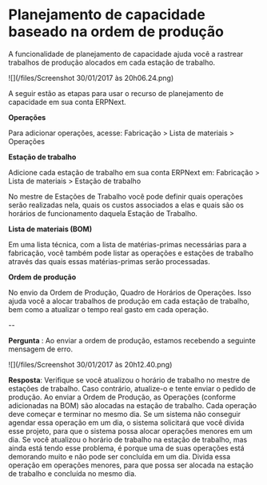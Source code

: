 # Planejamento de capacidade baseado na ordem de produção



A funcionalidade de planejamento de capacidade ajuda você a rastrear trabalhos de produção alocados em cada estação de trabalho.


![](/files/Screenshot 30/01/2017 às 20h06.24.png)


A seguir estão as etapas para usar o recurso de planejamento de capacidade em sua conta ERPNext.


**Operações**


Para adicionar operações, acesse: Fabricação > Lista de materiais > Operações


**Estação de trabalho**


Adicione cada estação de trabalho em sua conta ERPNext em: Fabricação > Lista de materiais > Estação de trabalho


No mestre de Estações de Trabalho você pode definir quais operações serão realizadas nela, quais os custos associados a elas e quais são os horários de funcionamento daquela Estação de Trabalho.


**Lista de materiais (BOM)**


Em uma lista técnica, com a lista de matérias-primas necessárias para a fabricação, você também pode listar as operações e estações de trabalho através das quais essas matérias-primas serão processadas.


**Ordem de produção**


No envio da Ordem de Produção, Quadro de Horários de Operações. Isso ajuda você a alocar trabalhos de produção em cada estação de trabalho, bem como a atualizar o tempo real gasto em cada operação.


--


**Pergunta** : Ao enviar a ordem de produção, estamos recebendo a seguinte mensagem de erro.


![](/files/Screenshot 30/01/2017 às 20h12.40.png)


**Resposta**: Verifique se você atualizou o horário de trabalho no mestre de estações de trabalho. Caso contrário, atualize-o e tente enviar o pedido de produção. Ao enviar a Ordem de Produção, as Operações (conforme adicionadas na BOM) são alocadas na estação de trabalho. Cada operação deve começar e terminar no mesmo dia. Se um sistema não conseguir agendar essa operação em um dia, o sistema solicitará que você divida esse projeto, para que o sistema possa alocar operações menores em um dia. Se você atualizou o horário de trabalho na estação de trabalho, mas ainda está tendo esse problema, é porque uma de suas operações está demorando muito e não pode ser concluída em um dia. Divida essa operação em operações menores, para que possa ser alocada na estação de trabalho e concluída no mesmo dia.



